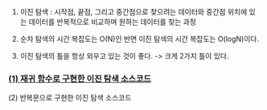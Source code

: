 1. 이진 탐색 : 시작점, 끝점, 그리고 중간점으로 찾으려는 데이터와 중간점 위치에 있는 데이터를 반복적으로 비교하며 원하는 데이터를 찾는 과정

2. 순차 탐색의 시간 복잡도는 O(N)인 반면 이진 탐색의 시간 복잡도는 O(logN)이다. 

3. 이진 탐색의 틀을 항상 외우고 있는 것이 좋다.
-> 크게 2가지 틀이 있다.
### [(1) 재귀 함수로 구현한 이진 탐색 소스코드 ](https://github.com/pykido/Algorithm/blob/main/About/binary_search/%EC%9E%AC%EA%B7%80%20%ED%95%A8%EC%88%98%EB%A1%9C%20%EA%B5%AC%ED%98%84%ED%95%9C%20%EC%9D%B4%EC%A7%84%20%ED%83%90%EC%83%89%20%EC%86%8C%EC%8A%A4%EC%BD%94%EB%93%9C.py)


(2) 반복문으로 구현한 이진 탐색 소스코드 
